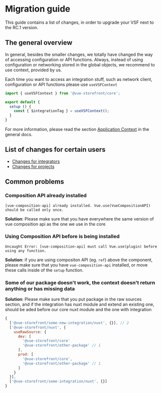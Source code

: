# Migration guide

This guide contains a list of changes, in order to upgrade your VSF next to the RC.1 version.

## The general overview

In general, besides the smaller changes, we totally have changed the way of accessing configuration or API functions.
Always, instead of using configuration or networking stored in the global objects, we recommend to use context, provided by us.

Each time you want to access an integration stuff, such as network client, configuration or API functions please use `useVSFContext`

```js
import { useVSFContext } from '@vue-storefront/core';

export default {
  setup () {
    const { $integrationTag } = useVSFContext();
  }
}

```

For more information, please read the section [Application Context](/general/context) in the general docs.

## List of changes for certain users

- [Changes for integrators](/migrate/integrators)
- [Changes for projects](/migrate/projects)


## Common problems

### Composition API already installed

```
[vue-composition-api] already installed. Vue.use(VueCompositionAPI) should be called only once.
```

**Solution**: Please make sure that you have everywhere the same version of vue composition api as the one we use in the core

### Using Composition API before is being installed

```
Uncaught Error: [vue-composition-api] must call Vue.use(plugin) before using any function.
```
**Solution**: if you are using compositon API (eg. `ref`) above the component, please make sure that you have `vue-composition-api` installed, or move these calls inside of the `setup` function.

### Some of our package doesn't work, the context doesn't return anything or has missing data

**Solution**: Please make sure that you put package in the raw sources section, and if the integration has nuxt module and extend an existing one, should be aded before our core nuxt module and the one with integration

```js
{
  ['@vue-storefront/some-new-integration/nuxt', {}], // 2
  ['@vue-storefront/nuxt', {
    useRawSource: {
      dev: [
        '@vue-storefront/core'
        '@vue-storefront/other-package' // 1
      ],
      prod: [
        '@vue-storefront/core',
        '@vue-storefront/other-package' // 1
      ]
    }
  }],
  ['@vue-storefront/some-integration/nuxt', {}]
}
```
